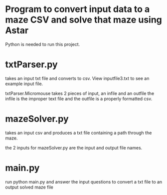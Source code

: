 # Program to convert input data to a maze CSV and solve that maze using Astar

Python is needed to run this project.

# txtParser.py
takes an input txt file and converts to csv. View inputfile3.txt to see an example input file.

txtParser.Micromouse takes 2 pieces of input, an infile and an outfile
the infile is the improper text file and the outfile is a properly formatted csv.

# mazeSolver.py
takes an input csv and produces a txt file containing a path through the maze.

the 2 inputs for mazeSolver.py are the input and output file names.

# main.py
run python main.py and answer the input questions to convert a txt file to an output solved maze file